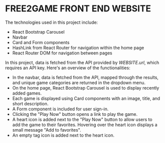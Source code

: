<h1>FREE2GAME FRONT END WEBSITE </h1>
<p>The technologies used in this project include:</p>
<ul>
  <li>React Bootstrap Carousel</li>
  <li>Navbar</li>
  <li>Card and Form components</li>
  <li>HashLink from React Router for navigation within the home page</li>
  <li>React Router DOM for navigation between pages</li>
</ul>
<p>In this project, data is fetched from the API provided by <em>WEBSITE.url</em>, which requires an API key. Here's an overview of the functionalities:</p>
<ul>
  <li>In the navbar, data is fetched from the API, mapped through the results, and unique game categories are returned in the dropdown menu.</li>
  <li>On the home page, React Bootstrap Carousel is used to display recently added games.</li>
  <li>Each game is displayed using Card components with an image, title, and short description.</li>
  <li>A Form component is included for user sign-in.</li>
  <li>Clicking the "Play Now" button opens a link to play the game.</li>
  <li>A heart icon is added next to the "Play Now" button to allow users to add the game to their favorites. Hovering over the heart icon displays a small message "Add to favorites".</li>
  <li>An empty tag icon is added next to the heart icon.</li>
</ul>
